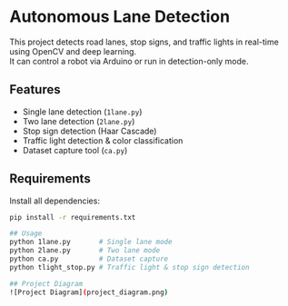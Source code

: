 # Autonomous Lane Detection

This project detects road lanes, stop signs, and traffic lights in real-time using OpenCV and deep learning.  
It can control a robot via Arduino or run in detection-only mode.

## Features
- Single lane detection (`1lane.py`)
- Two lane detection (`2lane.py`)
- Stop sign detection (Haar Cascade)
- Traffic light detection & color classification
- Dataset capture tool (`ca.py`)

## Requirements
Install all dependencies:
```bash
pip install -r requirements.txt

## Usage
python 1lane.py       # Single lane mode
python 2lane.py       # Two lane mode
python ca.py          # Dataset capture
python tlight_stop.py # Traffic light & stop sign detection

## Project Diagram
![Project Diagram](project_diagram.png)
